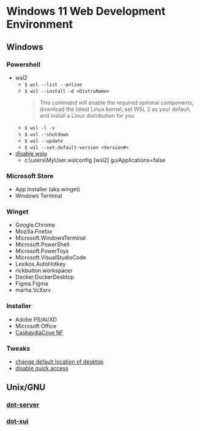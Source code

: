 # Windows 11 Web Development Environment

## Windows

### Powershell
* wsl2
  * `$ wsl --list --online`
  * `$ wsl --install -d <DistroName>`
      > This command will enable the required optional components, download the latest Linux kernel, set WSL 2 as your default, and install a Linux distribution for you
  * `$ wsl -l -v`
  * `$ wsl --shutdown`
  * `$ wsl --update`
  * `$ wsl --set-default-version <Version#>`
* [disable wslg](https://github.com/microsoft/wslg#wslg-system-distro)
  * c:\users\MyUser\.wslconfig
      [wsl2]
      guiApplications=false 

### Microsoft Store
* App Installer (aka winget)
* Windows Terminal

### Winget
* Google.Chrome
* Mozilla.Firefox
* Microsoft.WindowsTerminal
* Microsoft.PowerShell
* Microsoft.PowerToys
* Microsoft.VisualStudioCode
* Lexikos.AutoHotkey
* rickbutton.workspacer
* Docker.DockerDesktop
* Figma.Figma
* marha.VcXsrv

### Installer
* Adobe PS/AI/XD
* Microsoft Office
* [CaskaydiaCove NF](https://github.com/ryanoasis/nerd-fonts/releases/download/v2.1.0/CascadiaCode.zip)

### Tweaks
* [change default location of desktop](https://superuser.com/questions/328763/can-you-change-the-location-of-the-desktop-folder-in-windows)
* [disable quick access](https://vtcri.kayako.com/article/191-disable-quick-access-in-windows-10)


## Unix/GNU

### [dot-server](https://github.com/audio333/dot-server)
### [dot-xui](https://github.com/audio333/dot-xui)
